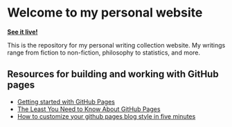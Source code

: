 # Welcome to my personal website
[**See it live!**](https://pranigopu.github.io/)

This is the repository for my personal writing collection website. My writings range from fiction to non-fiction, philosophy to statistics, and more.

## Resources for building and working with GitHub pages
- [Getting started with GitHub Pages](https://docs.github.com/en/pages/getting-started-with-github-pages)
- [The Least You Need to Know About GitHub Pages](https://tomcam.github.io/least-github-pages)
- [How to customize your github pages blog style in five minutes](https://aregsar.com/blog/2019/how-to-customize-your-github-pages-blog-style-in-five-minutes/)